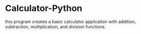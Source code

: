 # Calculator-Python
this program creates a basic calculator application with addition, subtraction, multiplication, and division functions.
